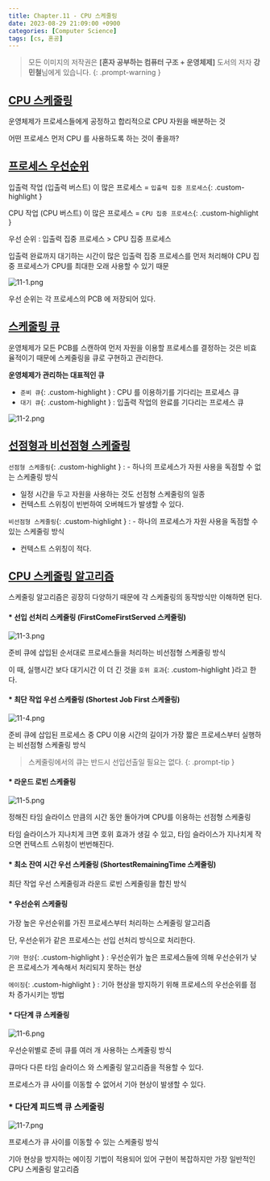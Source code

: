 ```yaml
---
title: Chapter.11 - CPU 스케줄링
date: 2023-08-29 21:09:00 +0900
categories: [Computer Science]
tags: [cs, 혼공]
---
```


> 모든 이미지의 저작권은 **[혼자 공부하는 컴퓨터 구조 + 운영체제]** 도서의 저자 **강민철**님에게 있습니다.
{: .prompt-warning }


## **<u>CPU 스케줄링</u>**

운영체제가 프로세스들에게 공정하고 합리적으로 CPU 자원을 배분하는 것

어떤 프로세스 먼저 CPU 를 사용하도록 하는 것이 좋을까?

## **<u>프로세스 우선순위</u>**

입출력 작업 (입출력 버스트) 이 많은 프로세스 = `입출력 집중 프로세스`{: .custom-highlight }

CPU 작업 (CPU 버스트) 이 많은 프로세스 = `CPU 집중 프로세스`{: .custom-highlight }

우선 순위 : 입출력 집중 프로세스 > CPU 집중 프로세스

입출력 완료까지 대기하는 시간이 많은 입출력 집중 프로세스를 먼저 처리해야 CPU 집중 프로세스가 CPU를 최대한 오래 사용할 수 있기 때문

![11-1.png](/assets/img/posts/cs/11-1.png)

우선 순위는 각 프로세스의 PCB 에 저장되어 있다.

## **<u>스케줄링 큐</u>**

운영체제가 모든 PCB를 스캔하여 먼저 자원을 이용할 프로세스를 결정하는 것은 비효율적이기 때문에 스케줄링을 큐로 구현하고 관리한다.

**운영체제가 관리하는 대표적인 큐**

- `준비 큐`{: .custom-highlight } : CPU 를 이용하기를 기다리는 프로세스 큐
- `대기 큐`{: .custom-highlight } : 입출력 작업의 완료를 기다리는 프로세스 큐

![11-2.png](/assets/img/posts/cs/11-2.png)

## **<u>선점형과 비선점형 스케줄링</u>**

`선점형 스케줄링`{: .custom-highlight }
: - 하나의 프로세스가 자원 사용을 독점할 수 없는 스케줄링 방식
- 일정 시간을 두고 자원을 사용하는 것도 선점형 스케줄링의 일종
- 컨텍스트 스위칭이 빈번하여 오버헤드가 발생할 수 있다.

`비선점형 스케줄링`{: .custom-highlight }
: - 하나의 프로세스가 자원 사용을 독점할 수 있는 스케줄링 방식
- 컨텍스트 스위칭이 적다.

## **<u>CPU 스케줄링 알고리즘</u>**

스케줄링 알고리즘은 굉장히 다양하기 때문에 각 스케줄링의 동작방식만 이해하면 된다.

#### **\* 선입 선처리 스케줄링 (FirstComeFirstServed 스케줄링)**

![11-3.png](/assets/img/posts/cs/11-3.png)

준비 큐에 삽입된 순서대로 프로세스들을 처리하는 비선점형 스케줄링 방식

이 때, 실행시간 보다 대기시간 이 더 긴 것을 `호위 효과`{: .custom-highlight }라고 한다.

#### **\* 최단 작업 우선 스케줄링 (Shortest Job First 스케줄링)**

![11-4.png](/assets/img/posts/cs/11-4.png)

준비 큐에 삽입된 프로세스 중 CPU 이용 시간의 길이가 가장 짧은 프로세스부터 실행하는 비선점형 스케줄링 방식

> 스케줄링에서의 큐는 반드시 선입선출일 필요는 없다.
{: .prompt-tip }

#### **\* 라운드 로빈 스케줄링**

![11-5.png](/assets/img/posts/cs/11-5.png)

정해진 타임 슬라이스 만큼의 시간 동안 돌아가며 CPU를 이용하는 선점형 스케줄링

타임 슬라이스가 지나치게 크면 호위 효과가 생길 수 있고, 타임 슬라이스가 지나치게 작으면 컨텍스트 스위칭이 번번해진다.

#### **\* 최소 잔여 시간 우선 스케줄링 (ShortestRemainingTime 스케줄링)**

최단 작업 우선 스케줄링과 라운드 로빈 스케줄링을 합친 방식

#### **\* 우선순위 스케줄링**

가장 높은 우선순위를 가진 프로세스부터 처리하는 스케줄링 알고리즘

단, 우선순위가 같은 프로세스는 선입 선처리 방식으로 처리한다.

`기아 현상`{: .custom-highlight } : 우선순위가 높은 프로세스들에 의해 우선순위가 낮은 프로세스가 계속해서 처리되지 못하는 현상

`에이징`{: .custom-highlight } : 기아 현상을 방지하기 위해 프로세스의 우선순위를 점차 증가시키는 방법

#### **\* 다단계 큐 스케줄링**

![11-6.png](/assets/img/posts/cs/11-6.png)

우선순위별로 준비 큐를 여러 개 사용하는 스케줄링 방식

큐마다 다른 타임 슬라이스 와 스케줄링 알고리즘을 적용할 수 있다.

프로세스가 큐 사이를 이동할 수 없어서 기아 현상이 발생할 수 있다.

### **\* 다단계 피드백 큐 스케줄링**

![11-7.png](/assets/img/posts/cs/11-7.png)

프로세스가 큐 사이를 이동할 수 있는 스케줄링 방식

기아 현상을 방지하는 에이징 기법이 적용되어 있어 구현이 복잡하지만 가장 일반적인 CPU 스케줄링 알고리즘